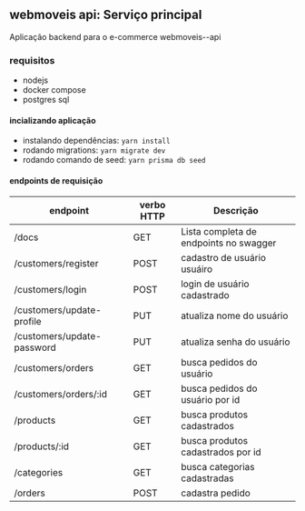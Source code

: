 ## webmoveis api: Serviço principal
Aplicação backend para o e-commerce webmoveis--api

### requisitos
- nodejs
- docker compose
- postgres sql


#### incializando aplicação
- instalando dependências: `yarn install`
- rodando migrations: `yarn migrate dev`
- rodando comando de seed: `yarn prisma db seed`

#### endpoints de requisição

| endpoint              | verbo HTTP | Descrição                                                      |
| --------------------- | ---------- | -------------------------------------------------------------- |
| /docs                | GET       | Lista completa de endpoints no swagger                                 |
| /customers/register                  | POST       | cadastro de usuário usuáiro                   |
|/customers/login| POST        | login de usuário cadastrado                         |
| /customers/update-profile | PUT        | atualiza nome do usuário |
| /customers/update-password | PUT        | atualiza senha do usuário |
| /customers/orders | GET        | busca pedidos do usuário |
| /customers/orders/:id | GET        | busca pedidos do usuário por id |
| /products | GET        | busca produtos cadastrados |
| /products/:id | GET        | busca produtos cadastrados por id |
| /categories | GET        | busca categorias cadastradas |
| /orders | POST        | cadastra pedido |

